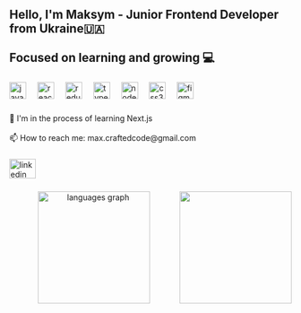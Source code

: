 <h2 align="left">Hello, I'm Maksym - Junior Frontend Developer from Ukraine🇺🇦<br> <br/>Focused on learning and growing 💻</h2>

###

<div align="left">
  <img src="https://cdn.jsdelivr.net/gh/devicons/devicon/icons/javascript/javascript-original.svg" height="30" alt="javascript logo"  />
  <img width="12" />
  <img src="https://cdn.jsdelivr.net/gh/devicons/devicon/icons/react/react-original.svg" height="30" alt="react logo"  />
  <img width="12" />
  <img src="https://cdn.jsdelivr.net/gh/devicons/devicon/icons/redux/redux-original.svg" height="30" alt="redux logo"  />
  <img width="12" />
  <img src="https://cdn.jsdelivr.net/gh/devicons/devicon/icons/typescript/typescript-original.svg" height="30" alt="typescript logo"  />
  <img width="12" />
  <img src="https://cdn.jsdelivr.net/gh/devicons/devicon/icons/nodejs/nodejs-original.svg" height="30" alt="nodejs logo"  />
  <img width="12" />
  <img src="https://cdn.jsdelivr.net/gh/devicons/devicon/icons/css3/css3-original.svg" height="30" alt="css3 logo"  />
  <img width="12" />
  <img src="https://cdn.jsdelivr.net/gh/devicons/devicon/icons/figma/figma-original.svg" height="30" alt="figma logo"  />
</div>

###

<p align="left">🌱 I'm in the process of learning Next.js<br><br>📫 How to reach me: max.craftedcode@gmail.com</p>

###

<div align="left">
  <a href="https://www.linkedin.com/in/mmykhailets/" target="_blank">
    <img src="https://raw.githubusercontent.com/maurodesouza/profile-readme-generator/master/src/assets/icons/social/linkedin/default.svg" width="47" height="35" alt="linkedin logo"  />
  </a>
</div>

###

<img align="right" height="200" src="https://tenor.com/view/code-works-code-not-working-error-scaler-create-impact-gif-24991578.gif"  />

###

<div align="center">
  <img src="https://github-readme-stats.vercel.app/api/top-langs?username=maksymmykhailets&locale=en&hide_title=false&layout=compact&card_width=320&langs_count=5&theme=tokyonight&hide_border=false&order=2" height="200" alt="languages graph"  />
</div>

###
